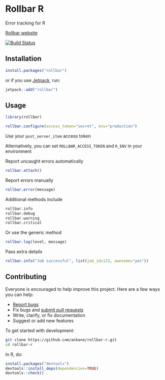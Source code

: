 # Rollbar R

Error tracking for R

[Rollbar website](https://rollbar.com/)

[![Build Status](https://github.com/ankane/rollbar-r/workflows/build/badge.svg?branch=master)](https://github.com/ankane/rollbar-r/actions)

## Installation

```r
install.packages("rollbar")
```

or if you use [Jetpack](https://github.com/ankane/jetpack), run:

```r
jetpack::add("rollbar")
```

## Usage

```r
library(rollbar)

rollbar.configure(access_token="secret", env="production")
```

Use your `post_server_item` access token

Alternatively, you can set `ROLLBAR_ACCESS_TOKEN` and `R_ENV` in your environment

Report uncaught errors automatically

```r
rollbar.attach()
```

Report errors manually

```r
rollbar.error(message)
```

Additional methods include

```r
rollbar.info
rollbar.debug
rollbar.warning
rollbar.critical
```

Or use the generic method

```r
rollbar.log(level, message)
```

Pass extra details

```r
rollbar.info("Job successful", list(job_id=123, awesome="yes"))
```

## Contributing

Everyone is encouraged to help improve this project. Here are a few ways you can help:

- [Report bugs](https://github.com/ankane/rollbar-r/issues)
- Fix bugs and [submit pull requests](https://github.com/ankane/rollbar-r/pulls)
- Write, clarify, or fix documentation
- Suggest or add new features

To get started with development:

```sh
git clone https://github.com/ankane/rollbar-r.git
cd rollbar-r
```

In R, do:

```r
install.packages("devtools")
devtools::install_deps(dependencies=TRUE)
devtools::check()
```
